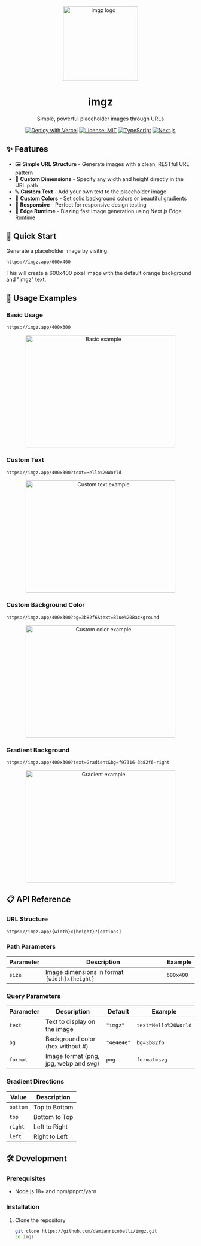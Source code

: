 <div align="center">
  <img src="https://imgz.app/200x200?text=imgz&bg=f97316" alt="imgz logo" width="200" height="200" />
  <h1>imgz</h1>
  <p>Simple, powerful placeholder images through URLs</p>
  
  [![Deploy with Vercel](https://vercel.com/button)](https://vercel.com/new/clone?repository-url=https%3A%2F%2Fgithub.com%2Fdamianricobelli%2Fimgz)
  [![License: MIT](https://img.shields.io/badge/License-MIT-yellow.svg)](https://opensource.org/licenses/MIT)
  [![TypeScript](https://img.shields.io/badge/TypeScript-007ACC?logo=typescript&logoColor=white)](https://www.typescriptlang.org/)
  [![Next.js](https://img.shields.io/badge/Next.js-black?logo=next.js&logoColor=white)](https://nextjs.org/)
</div>

## ✨ Features

- 🖼️ **Simple URL Structure** - Generate images with a clean, RESTful URL pattern
- 📏 **Custom Dimensions** - Specify any width and height directly in the URL path
- 🔤 **Custom Text** - Add your own text to the placeholder image
- 🎨 **Custom Colors** - Set solid background colors or beautiful gradients
- 📱 **Responsive** - Perfect for responsive design testing
- 🚀 **Edge Runtime** - Blazing fast image generation using Next.js Edge Runtime

## 🚀 Quick Start

Generate a placeholder image by visiting:

```
https://imgz.app/600x400
```

This will create a 600x400 pixel image with the default orange background and "imgz" text.

## 📖 Usage Examples

### Basic Usage

```
https://imgz.app/400x300
```

<div align="center">
  <img src="https://imgz.app/400x300" alt="Basic example" width="400" height="300" />
</div>

### Custom Text

```
https://imgz.app/400x300?text=Hello%20World
```

<div align="center">
  <img src="https://imgz.app/400x300?text=Hello%20World" alt="Custom text example" width="400" height="300" />
</div>

### Custom Background Color

```
https://imgz.app/400x300?bg=3b82f6&text=Blue%20Background
```

<div align="center">
  <img src="https://imgz.app/400x300?bg=3b82f6&text=Blue%20Background" alt="Custom color example" width="400" height="300" />
</div>

### Gradient Background

```
https://imgz.app/400x300?text=Gradient&bg=f97316-3b82f6-right
```

<div align="center">
  <img src="https://imgz.app/400x300?text=Gradient&bg=f97316-3b82f6-right" alt="Gradient example" width="400" height="300" />
</div>

## 📋 API Reference

### URL Structure

```
https://imgz.app/{width}x{height}?[options]
```

### Path Parameters

| Parameter | Description                                   | Example   |
| --------- | --------------------------------------------- | --------- |
| `size`    | Image dimensions in format `{width}x{height}` | `600x400` |

### Query Parameters

| Parameter | Description                           | Default    | Example              |
| --------- | ------------------------------------- | ---------- | -------------------- |
| `text`    | Text to display on the image          | `"imgz"`   | `text=Hello%20World` |
| `bg`      | Background color (hex without #)      | `"4e4e4e"` | `bg=3b82f6`          |
| `format`  | Image format (png, jpg, webp and svg) | `png`      | `format=svg`         |

### Gradient Directions

| Value    | Description   |
| -------- | ------------- |
| `bottom` | Top to Bottom |
| `top`    | Bottom to Top |
| `right`  | Left to Right |
| `left`   | Right to Left |

## 🛠️ Development

### Prerequisites

- Node.js 18+ and npm/pnpm/yarn

### Installation

1. Clone the repository
   ```bash
   git clone https://github.com/damianricobelli/imgz.git
   cd imgz
   ```

